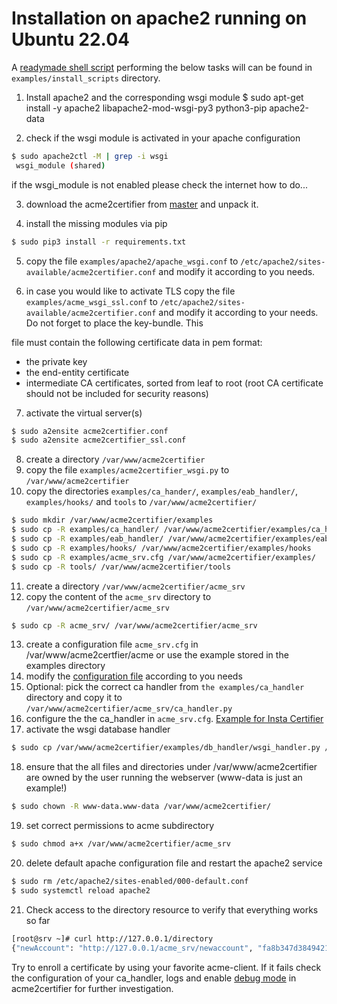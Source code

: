 <!-- markdownlint-disable  MD013 MD014 MD029 -->
<!-- wiki-title Installation on apache2 running on Ubuntu 22.04 -->
# Installation on apache2 running on Ubuntu 22.04

A [readymade shell script](../examples/install_scripts/a2c-ubuntu22-apache2.sh) performing the below tasks will can be found in `examples/install_scripts` directory.

1. Install apache2 and the corresponding wsgi module
$ sudo apt-get install -y apache2 libapache2-mod-wsgi-py3 python3-pip apache2-data

2. check if the wsgi module is activated in your apache configuration

```bash
$ sudo apache2ctl -M | grep -i wsgi
 wsgi_module (shared)
```

if the wsgi_module is not enabled please check the internet how to do...

3. download the acme2certifier from [master](https://github.com/grindsa/acme2certifier/archive/refs/heads/master.tar.gz) and unpack it.

4. install the missing modules via pip

```bash
$ sudo pip3 install -r requirements.txt
```

5. copy the file `examples/apache2/apache_wsgi.conf` to `/etc/apache2/sites-available/acme2certifier.conf` and modify it according to you needs.

6. in case you would like to activate TLS copy the file `examples/acme_wsgi_ssl.conf` to `/etc/apache2/sites-available/acme2certifier.conf` and modify it according to your needs. Do not forget to place the key-bundle. This

file must contain the following certificate data in pem format:

- the private key
- the end-entity certificate
- intermediate CA certificates, sorted from leaf to root (root CA certificate should not be included for security reasons)

7. activate the virtual server(s)

```bash
$ sudo a2ensite acme2certifier.conf
$ sudo a2ensite acme2certifier_ssl.conf
```

8. create a directory `/var/www/acme2certifier`
9. copy the file `examples/acme2certifier_wsgi.py` to `/var/www/acme2certifier`
10. copy the directories `examples/ca_hander/`, `examples/eab_handler/`, `examples/hooks/` and `tools` to `/var/www/acme2certifier/`

```bash
$ sudo mkdir /var/www/acme2certifier/examples
$ sudo cp -R examples/ca_handler/ /var/www/acme2certifier/examples/ca_handler
$ sudo cp -R examples/eab_handler/ /var/www/acme2certifier/examples/eab_handler
$ sudo cp -R examples/hooks/ /var/www/acme2certifier/examples/hooks
$ sudo cp -R examples/acme_srv.cfg /var/www/acme2certifier/examples/
$ sudo cp -R tools/ /var/www/acme2certifier/tools
```

11. create a directory `/var/www/acme2certifier/acme_srv`
12. copy the content of the `acme_srv` directory to `/var/www/acme2certifier/acme_srv`

```bash
$ sudo cp -R acme_srv/ /var/www/acme2certifier/acme_srv
```

13. create a configuration file `acme_srv.cfg` in /var/www/acme2certfier/acme or use the example stored in the examples directory
14. modify the [configuration file](acme_srv.md) according to you needs
15. Optional: pick the correct ca handler from `the examples/ca_handler` directory and copy it to `/var/www/acme2certifier/acme_srv/ca_handler.py`
16. configure the the ca_handler in `acme_srv.cfg`. [Example for Insta Certifier](certifier.md)
17. activate the wsgi database handler

```bash
$ sudo cp /var/www/acme2certifier/examples/db_handler/wsgi_handler.py /var/www/acme_srv/acme2certfier/db_handler.py
```

18. ensure that the all files and directories under /var/www/acme2certifier are owned by the user running the webserver (www-data is just an example!)

```bash
$ sudo chown -R www-data.www-data /var/www/acme2certifier/
```

19. set correct permissions to acme subdirectory

```bash
$ sudo chmod a+x /var/www/acme2certifier/acme_srv
```

20. delete default apache configuration file and restart the apache2 service

```bash
$ sudo rm /etc/apache2/sites-enabled/000-default.conf
$ sudo systemctl reload apache2
```

21. Check access to the directory resource to verify that everything works so far

```bash
[root@srv ~]# curl http://127.0.0.1/directory
{"newAccount": "http://127.0.0.1/acme_srv/newaccount", "fa8b347d3849421ebc4b234205418805": "https://community.letsencrypt.org/t/adding-random-entries-to-the-directory/33417", "keyChange": "http://127.0.0.1/acme_srv/key-change", "newNonce": "http://127.0.0.1/acme_srv/newnonce", "meta": {"home": "https://github.com/grindsa/acme2certifier", "author": "grindsa <grindelsack@gmail.com>"}, "newOrder": "http://127.0.0.1/acme_srv/neworders", "revokeCert": "http://127.0.0.1/acme_srv/revokecert"}[root@srv ~]#
```

Try to enroll a certificate by using your favorite acme-client. If it fails check the configuration of your ca_handler, logs and enable [debug mode](acme_srv.md) in acme2certifier for further investigation.
